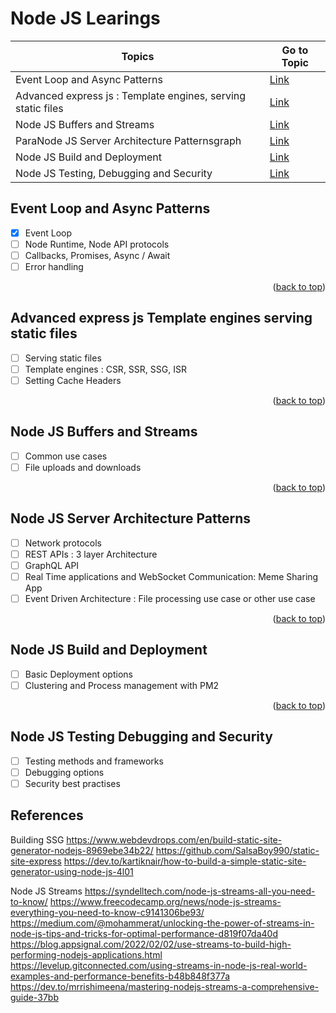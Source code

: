 <a name="readme-top"></a>

# Node JS Learings 

| Topics | Go to Topic |
| ----------- | ----------- |
| Event Loop and Async Patterns | <a href="#event-loop-and-async-patterns">Link</a> |
| Advanced express js : Template engines, serving static files | <a href="#advanced-express-js-template-engines-serving-static-files">Link</a> |
| Node JS Buffers and Streams | <a href="#node-js-buffers-and-streams">Link</a> |
| ParaNode JS Server Architecture Patternsgraph | <a href="#node-js-server-architecture-patterns">Link</a> |
| Node JS Build and Deployment | <a href="#node-js-build-and-deployment">Link</a> |
| Node JS Testing, Debugging and Security | <a href="#node-js-testing-debugging-and-security">Link</a> |

<!-- Event Loop -->
## Event Loop and Async Patterns

- [x] Event Loop
- [ ] Node Runtime, Node API protocols
- [ ] Callbacks, Promises, Async / Await
- [ ] Error handling

<p align="right">(<a href="#readme-top">back to top</a>)</p>

<!-- Advanced Express JS -->
## Advanced express js Template engines serving static files

- [ ] Serving static files
- [ ] Template engines : CSR, SSR, SSG, ISR
- [ ] Setting Cache Headers

<p align="right">(<a href="#readme-top">back to top</a>)</p>

<!-- Node JS Buffers and Streams -->
## Node JS Buffers and Streams

- [ ] Common use cases
- [ ] File uploads and downloads

<p align="right">(<a href="#readme-top">back to top</a>)</p>

<!-- Node JS Server Architecture Patterns -->
## Node JS Server Architecture Patterns

- [ ] Network protocols
- [ ] REST APIs : 3 layer Architecture 
- [ ] GraphQL API
- [ ] Real Time applications and WebSocket Communication: Meme Sharing App
- [ ] Event Driven Architecture : File processing use case or other use case

<p align="right">(<a href="#readme-top">back to top</a>)</p>

<!-- Node JS Build and Deployment -->
## Node JS Build and Deployment

- [ ] Basic Deployment options
- [ ] Clustering and Process management with PM2

<p align="right">(<a href="#readme-top">back to top</a>)</p>

<!-- Node JS Testing, Debugging and Security -->
## Node JS Testing Debugging and Security

- [ ] Testing methods and frameworks
- [ ] Debugging options
- [ ] Security best practises

## References
Building SSG
https://www.webdevdrops.com/en/build-static-site-generator-nodejs-8969ebe34b22/
https://github.com/SalsaBoy990/static-site-express
https://dev.to/kartiknair/how-to-build-a-simple-static-site-generator-using-node-js-4l01

Node JS Streams 
https://syndelltech.com/node-js-streams-all-you-need-to-know/
https://www.freecodecamp.org/news/node-js-streams-everything-you-need-to-know-c9141306be93/
https://medium.com/@mohammerat/unlocking-the-power-of-streams-in-node-js-tips-and-tricks-for-optimal-performance-d819f07da40d
https://blog.appsignal.com/2022/02/02/use-streams-to-build-high-performing-nodejs-applications.html
https://levelup.gitconnected.com/using-streams-in-node-js-real-world-examples-and-performance-benefits-b48b848f377a
https://dev.to/mrrishimeena/mastering-nodejs-streams-a-comprehensive-guide-37bb

